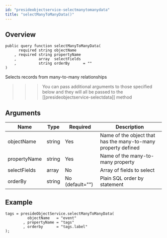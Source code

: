 ```yaml
---
id: "presideobjectservice-selectmanytomanydata"
title: "selectManyToManyData()"
---
```



## Overview




```luceescript
public query function selectManyToManyData(
      required string objectName  
    , required string propertyName
    ,          array  selectFields
    ,          string orderBy      = ""
)
```

Selects records from many-to-many relationships


>>> You can pass additional arguments to those specified below and they will all be passed to the [[presideobjectservice-selectdata]] method


## Arguments


<div class="table-responsive"><table class="table"><thead><tr><th>Name</th><th>Type</th><th>Required</th><th>Description</th></tr></thead><tbody><tr><td>objectName</td><td>string</td><td>Yes</td><td>Name of the object that has the many-to-many property defined</td></tr><tr><td>propertyName</td><td>string</td><td>Yes</td><td>Name of the many-to-many property</td></tr><tr><td>selectFields</td><td>array</td><td>No</td><td>Array of fields to select</td></tr><tr><td>orderBy</td><td>string</td><td>No (default="")</td><td>Plain SQL order by statement</td></tr></tbody></table></div>


## Example


```luceescript
tags = presideObjectService.selectManyToManyData(
          objectName   = "event"
        , propertyName = "tags"
        , orderby      = "tags.label"
);
```